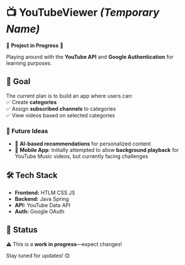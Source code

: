 # 📺 YouTubeViewer *(Temporary Name)*  

🚧 **Project in Progress** 🚧  

Playing around with the **YouTube API** and **Google Authentication** for learning purposes.  

## 🎯 Goal  

The current plan is to build an app where users can:  
✅ Create **categories**  
✅ Assign **subscribed channels** to categories  
✅ View videos based on selected categories  

### 🔮 Future Ideas  
- 🤖 **AI-based recommendations** for personalized content  
- 📱 **Mobile App**: Initially attempted to allow **background playback** for YouTube Music videos, but currently facing challenges  

## 🛠 Tech Stack  
- **Frontend:** HTLM CSS JS  
- **Backend:** Java Spring 
- **API:** YouTube Data API  
- **Auth:** Google OAuth  

## 🚀 Status  
⚠️ This is a **work in progress**—expect changes!  

Stay tuned for updates! 😊  

